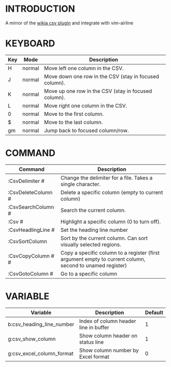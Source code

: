 INTRODUCTION
==============================================================================

A mirror of the [wikia csv plugin](http://vim.wikia.com/wiki/Csv)
and integrate with vim-airline

KEYBOARD
==============================================================================

Key | Mode   | Description
--- | ----   | -----------
H   | normal | Move left one column in the CSV.
J   | normal | Move down one row in the CSV (stay in focused column).
K   | normal | Move up one row in the CSV (stay in focused column).
L   | normal | Move right one column in the CSV.
0   | normal | Move to the first column.
$   | normal | Move to the last column.
gm  | normal | Jump back to focused column/row.

COMMAND
==============================================================================

Command            | Description
-------            | -----------
:CsvDelimiter #    | Change the delimiter for a file. Takes a single character.
:CsvDeleteColumn # | Delete a specific column (empty to current column)
:CsvSearchColumn # | Search the current column.
:Csv #             | Highlight a specific column (0 to turn off).
:CsvHeadlingLine # | Set the heading line number
:CsvSortColumn     | Sort by the current column. Can sort visually selected regions.
:CsvCopyColumn # # | Copy a specific column to a register (first argument empty to current column, second to unamed register)
:CsvGotoColumn #   | Go to a specific column

VARIABLE
==============================================================================

Variable                  | Description                           | Default
-------                   | -----------                           | -------
b:csv_heading_line_number | Index of column header line in buffer | 1
g:csv_show_column         | Show column header on status line     | 1
g:csv_excel_column_format | Show column number by Excel format    | 0
